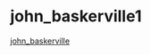 # john_baskerville1
[john_baskerville](https://eoghan1156.github.io/john_baskerville1/johnbaskerville1.html)
